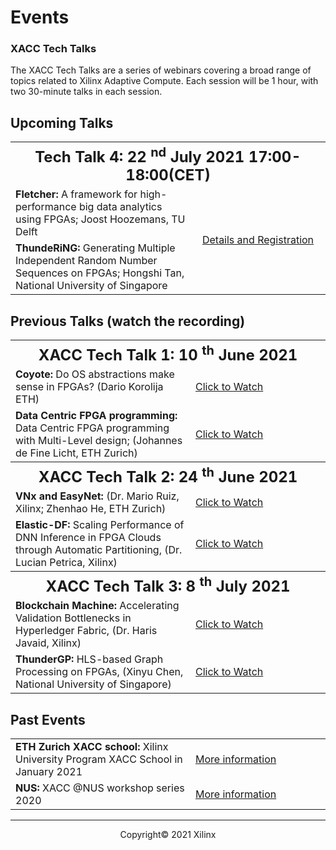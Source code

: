 

# Events

### XACC Tech Talks

The XACC Tech Talks are a series of webinars covering a broad range of topics related to Xilinx Adaptive Compute. Each session will be 1 hour, with two 30-minute talks in each session. 



## Upcoming Talks

<table>
  <tr>
    <th style="text-align:center" colspan="2">
      <font size="+2">
        <strong>Tech Talk 4: 22 <sup>nd</sup> July 2021 17:00-18:00(CET) </strong>
      </font>
    </th>
  </tr>
  <tr>
    <td style>
      <strong>Fletcher:</strong> A framework for high-performance big data analytics using FPGAs; Joost Hoozemans, TU Delft
    </td>
    <td style="text-align:center" rowspan="2" width="200">
      <a href="./xacc_tech_talks.html#xacc-tech-talk-4">Details and Registration</a>
    </td>
  </tr>
  <tr>
    <td>
      <strong>ThundeRiNG:</strong> Generating Multiple Independent Random Number Sequences on FPGAs; Hongshi Tan, National University of Singapore
    </td>
  </tr>
</table>






## Previous Talks (watch the recording)

<table width="100%">
  <tr>
    <th style="text-align: center" colspan="2">
      <font size="+2">
        <strong>XACC Tech Talk 1: 10 <sup>th</sup> June 2021 </strong>
      </font>
    </th>
  </tr>
  <tr>
    <td>
      <strong>Coyote:</strong> Do OS abstractions make sense in FPGAs? (Dario Korolija ETH)
    </td>
    <td width="200">
      <a href="https://youtu.be/un7wck0IkGs?t=88">Click to Watch</a>
    </td>
  </tr>
  <tr>
    <td>
      <strong>Data Centric FPGA programming:</strong> Data Centric FPGA programming with Multi-Level design; (Johannes de Fine Licht, ETH Zurich)
    </td>
    <td>
      <a href="https://youtu.be/un7wck0IkGs?t=1743">Click to Watch</a>
    </td>
  </tr>
  <tr>
    <th style="text-align: center" colspan="2">
      <font size="+2">
        <strong>XACC Tech Talk 2: 24 <sup>th</sup> June 2021 </strong>
      </font>
    </th>
  </tr>
  <tr>
    <td>
      <strong>VNx and EasyNet:</strong> (Dr. Mario Ruiz, Xilinx; Zhenhao He, ETH Zurich)
    </td>
    <td>
      <a href="https://www.youtube.com/watch?v=P93WlrBVxoM&t=120s">Click to Watch</a>
    </td>
  </tr>
  <tr>
    <td>
      <strong>Elastic-DF:</strong> Scaling Performance of DNN Inference in FPGA Clouds through Automatic Partitioning, (Dr. Lucian Petrica, Xilinx)
    </td>
    <td>
      <a href="https://www.youtube.com/watch?v=P93WlrBVxoM&t=1851s">Click to Watch</a>
    </td>
  </tr>
  <tr>
    <th style="text-align: center" colspan="2">
      <font size="+2">
        <strong>XACC Tech Talk 3: 8 <sup>th</sup> July 2021 </strong>
      </font>
    </th>
  </tr>
  <tr>
    <td>
      <strong>Blockchain Machine:</strong> Accelerating Validation Bottlenecks in Hyperledger Fabric, (Dr. Haris Javaid, Xilinx)
    </td>
    <td>
      <a href="https://youtu.be/D8ZunBYc5xI?t=75">Click to Watch</a>
    </td>
   </tr>
   <tr>
    <td>
      <strong>ThunderGP:</strong> HLS-based Graph Processing on FPGAs, (Xinyu Chen, National University of Singapore) 
    </td>
    <td>
      <a href="https://youtu.be/D8ZunBYc5xI?t=1792">Click to Watch</a>
    </td>
    </tr>
</table>






## Past Events

<table>
  <tr>
    <td>
      <strong>ETH Zurich XACC school: </strong>Xilinx University Program XACC School in January 2021
    </td>
    <td width="200">
      <a href="xup_ethxacc_school_2021.html">More information</a>
    </td>
  </tr>
  <tr>
    <td>
      <strong>NUS: </strong>XACC @NUS workshop series 2020
    </td>
    <td>
      <a href="https://xaccnus.github.io/">More information</a>
    </td>
  </tr>
</table>





---------------------------------------

<p align="center">Copyright&copy; 2021 Xilinx</p>